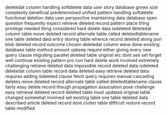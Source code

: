 deletedat column handling softdelete data user story database grows size complexity beneficial predetermined unified pattern handling softdelete functional deletion data user perspective maintaining data database open question frequently expect retrieve deleted record pattern place thing privilege needed thing considered hard delete data isdeleted deletedat column table move deleted record alternate table called deletedtablename one table deleted data entry storing table whence record deleted along json blob deleted record outcome chosen deletedat column weve done existing database table method amount upkeep require either giving every new query clause migrating parallel deleted table original etc dont see set forget well continue existing pattern pro con hard delete work involved extremely challenging retrieve deleted data impossible record deleted data isdeleted deletedat column table record data deleted easy retrieve deleted data requires adding isdeleted clause fetch query requires manual cascading deletes move deleted record alternate table called deletedtablename clause fairly easy delete record though propagation association pose challenge easy retrieval deleted record deleted table must updated original table changed somewhat involved set existing table one table deleted data described article deleted record dont clutter table difficult restore record table modified